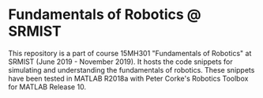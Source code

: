 # Fundamentals of Robotics @ SRMIST
This repository is a part of course 15MH301 "Fundamentals of Robotics" at SRMIST (June 2019 - November 2019). It hosts the code snippets for simulating and understanding the fundamentals of robotics. These snippets have been tested in MATLAB R2018a with Peter Corke's Robotics Toolbox for MATLAB Release 10.
